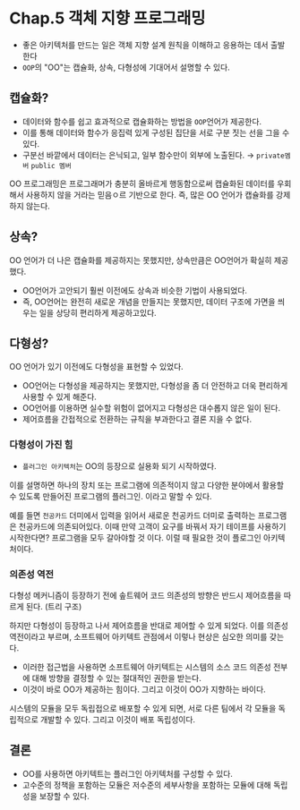 # Chap.5 객체 지향 프로그래밍

* 좋은 아키텍처를 만드는 일은 객체 지향 설계 원칙을 이해하고 응용하는 데서 출발한다
* `OOP`의 "OO"는 캡슐화, 상속, 다형성에 기대어서 설명할 수 있다.

## 캡슐화?

* 데이터와 함수를 쉽고 효과적으로 캡슐화하는 방법을 `OOP`언어가 제공한다.
* 이를 통해 데이터와 함수가 응집력 있게 구성된 집단을 서로 구분 짓는 선을 그을 수 있다.
* 구분선 바깥에서 데이터는 은닉되고, 일부 함수만이 외부에 노출된다. → `private멤버` `public 멤버`

OO 프로그래밍은 프로그래머가 충분히 올바르게 행동함으로써 캡슐화된 데이터를 우회해서 사용하지 않을 거라는 믿음ㅇ르 기반으로 한다. 즉, 많은 OO 언어가 캡슐화를 강제하지 않는다.

## 상속?

OO 언어가 더 나은 캡슐화를 제공하지는 못했지만, 상속만큼은 OO언어가 확실히 제공했다.

* OO언어가 고안되기 훨씬 이전에도 상속과 비슷한 기법이 사용되었다.
* 즉, OO언어는 완전히 새로운 개념을 만들지는 못했지만, 데이터 구조에 가면을 씌우는 일을 상당히 편리하게 제공하고있다.

## 다형성?

OO 언어가 있기 이전에도 다형성을 표현할 수 있었다.

* OO언어는 다형성을 제공하지는 못했지만, 다형성을 좀 더 안전하고 더욱 편리하게 사용할 수 있게 해준다.
* OO언어를 이용하면 실수할 위험이 없어지고 다형성은 대수롭지 않은 일이 된다.
* 제어흐름을 간접적으로 전환하는 규칙을 부과한다고 결론 지을 수 없다.

### 다형성이 가진 힘

* `플러그인 아키텍처`는 OO의 등장으로 실용화 되기 시작하였다.

이를 설명하면 하나의 장치 또는 프로그램에 의존적이지 않고 다양한 분야에서 활용할 수 있도록 만들어진 프로그램의 플러그인. 이라고 말할 수 있다.

예를 들면 `천공카드` 더미에서 입력을 읽어서 새로운 천공카드 더미로 출력하는 프로그램은 천공카드에 의존되어있다. 이때 만약 고객이 요구를 바꿔서 자기 테이프를 사용하기 시작한다면? 프로그램을 모두 갈아야할 것 이다. 이럴 때 필요한 것이 플로그인 아키텍처이다.

### 의존성 역전

다형성 메커니즘이 등장하기 전에 솦트웨어 코드 의존성의 방향은 반드시 제어흐름을 따르게 된다. \(트리 구조\)

하지만 다형성이 등장하고 나서 제어흐름을 반대로 제어할 수 있게 되었다. 이를 의존성 역전이라고 부르며, 소프트웨어 아키텍트 관점에서 이렇나 현상은 심오한 의미를 갖는다.

* 이러한 접근법을 사용하면 소프트웨어 아키텍트는 시스템의 소스 코드 의존성 전부에 대해 방향을 결정할 수 있는 절대적인 권한을 받는다.
* 이것이 바로 OO가 제공하는 힘이다. 그리고 이것이 OO가 지향하는 바이다.

시스템의 모듈을 모두 독립접으로 배포할 수 있게 되면, 서로 다른 팀에서 각 모듈을 독립적으로 개발할 수 있다. 그리고 이것이 배포 독립성이다.

## 결론

* OO를 사용하면 아키텍트는 플러그인 아키텍처를 구성할 수 있다.
* 고수준의 정책을 포함하는 모듈은 저수준의 세부사항을 포함하는 모듈에 대해 독립성을 보장할 수 있다.

